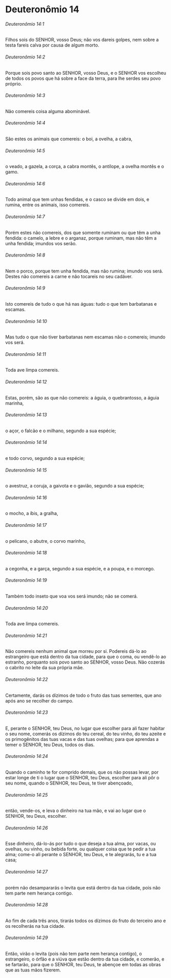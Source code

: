 # Deuteronômio 14

###### Deuteronômio 14:1

Filhos sois do SENHOR, vosso Deus; não vos dareis golpes, nem sobre a testa fareis calva por causa de algum morto.

###### Deuteronômio 14:2

Porque sois povo santo ao SENHOR, vosso Deus, e o SENHOR vos escolheu de todos os povos que há sobre a face da terra, para lhe serdes seu povo próprio.

###### Deuteronômio 14:3

Não comereis coisa alguma abominável.

###### Deuteronômio 14:4

São estes os animais que comereis: o boi, a ovelha, a cabra,

###### Deuteronômio 14:5

o veado, a gazela, a corça, a cabra montês, o antílope, a ovelha montês e o gamo.

###### Deuteronômio 14:6

Todo animal que tem unhas fendidas, e o casco se divide em dois, e rumina, entre os animais, isso comereis.

###### Deuteronômio 14:7

Porém estes não comereis, dos que somente ruminam ou que têm a unha fendida: o camelo, a lebre e o arganaz, porque ruminam, mas não têm a unha fendida; imundos vos serão.

###### Deuteronômio 14:8

Nem o porco, porque tem unha fendida, mas não rumina; imundo vos será. Destes não comereis a carne e não tocareis no seu cadáver.

###### Deuteronômio 14:9

Isto comereis de tudo o que há nas águas: tudo o que tem barbatanas e escamas.

###### Deuteronômio 14:10

Mas tudo o que não tiver barbatanas nem escamas não o comereis; imundo vos será.

###### Deuteronômio 14:11

Toda ave limpa comereis.

###### Deuteronômio 14:12

Estas, porém, são as que não comereis: a águia, o quebrantosso, a águia marinha,

###### Deuteronômio 14:13

o açor, o falcão e o milhano, segundo a sua espécie;

###### Deuteronômio 14:14

e todo corvo, segundo a sua espécie;

###### Deuteronômio 14:15

o avestruz, a coruja, a gaivota e o gavião, segundo a sua espécie;

###### Deuteronômio 14:16

o mocho, a íbis, a gralha,

###### Deuteronômio 14:17

o pelicano, o abutre, o corvo marinho,

###### Deuteronômio 14:18

a cegonha, e a garça, segundo a sua espécie, e a poupa, e o morcego.

###### Deuteronômio 14:19

Também todo inseto que voa vos será imundo; não se comerá.

###### Deuteronômio 14:20

Toda ave limpa comereis.

###### Deuteronômio 14:21

Não comereis nenhum animal que morreu por si. Podereis dá-lo ao estrangeiro que está dentro da tua cidade, para que o coma, ou vendê-lo ao estranho, porquanto sois povo santo ao SENHOR, vosso Deus. Não cozerás o cabrito no leite da sua própria mãe.

###### Deuteronômio 14:22

Certamente, darás os dízimos de todo o fruto das tuas sementes, que ano após ano se recolher do campo.

###### Deuteronômio 14:23

E, perante o SENHOR, teu Deus, no lugar que escolher para ali fazer habitar o seu nome, comerás os dízimos do teu cereal, do teu vinho, do teu azeite e os primogênitos das tuas vacas e das tuas ovelhas; para que aprendas a temer o SENHOR, teu Deus, todos os dias.

###### Deuteronômio 14:24

Quando o caminho te for comprido demais, que os não possas levar, por estar longe de ti o lugar que o SENHOR, teu Deus, escolher para ali pôr o seu nome, quando o SENHOR, teu Deus, te tiver abençoado,

###### Deuteronômio 14:25

então, vende-os, e leva o dinheiro na tua mão, e vai ao lugar que o SENHOR, teu Deus, escolher.

###### Deuteronômio 14:26

Esse dinheiro, dá-lo-ás por tudo o que deseja a tua alma, por vacas, ou ovelhas, ou vinho, ou bebida forte, ou qualquer coisa que te pedir a tua alma; come-o ali perante o SENHOR, teu Deus, e te alegrarás, tu e a tua casa;

###### Deuteronômio 14:27

porém não desampararás o levita que está dentro da tua cidade, pois não tem parte nem herança contigo.

###### Deuteronômio 14:28

Ao fim de cada três anos, tirarás todos os dízimos do fruto do terceiro ano e os recolherás na tua cidade.

###### Deuteronômio 14:29

Então, virão o levita (pois não tem parte nem herança contigo), o estrangeiro, o órfão e a viúva que estão dentro da tua cidade, e comerão, e se fartarão, para que o SENHOR, teu Deus, te abençoe em todas as obras que as tuas mãos fizerem.

